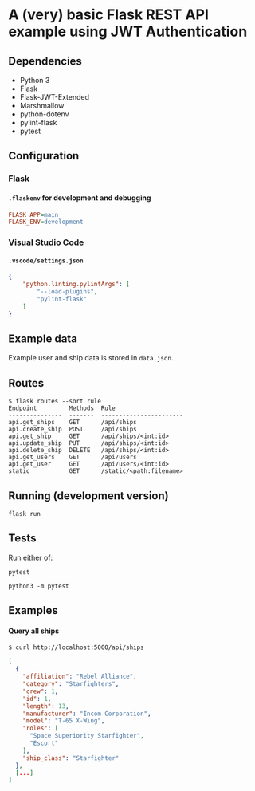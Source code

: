 # A (very) basic Flask REST API example using JWT Authentication

## Dependencies

- Python 3
- Flask
- Flask-JWT-Extended
- Marshmallow
- python-dotenv
- pylint-flask
- pytest

## Configuration

### Flask

#### `.flaskenv` for development and debugging

```ini
FLASK_APP=main
FLASK_ENV=development
```

### Visual Studio Code

#### `.vscode/settings.json`

```json
{
    "python.linting.pylintArgs": [
        "--load-plugins",
        "pylint-flask"
    ]
}
```

## Example data

Example user and ship data is stored in `data.json`.

## Routes

```
$ flask routes --sort rule
Endpoint         Methods  Rule
---------------  -------  -----------------------
api.get_ships    GET      /api/ships
api.create_ship  POST     /api/ships
api.get_ship     GET      /api/ships/<int:id>
api.update_ship  PUT      /api/ships/<int:id>
api.delete_ship  DELETE   /api/ships/<int:id>
api.get_users    GET      /api/users
api.get_user     GET      /api/users/<int:id>
static           GET      /static/<path:filename>
```

## Running (development version)

```
flask run
```

## Tests

Run either of:

```
pytest
```

```
python3 -m pytest
```

## Examples

#### Query all ships

```
$ curl http://localhost:5000/api/ships
```

```json
[
  {
    "affiliation": "Rebel Alliance",
    "category": "Starfighters",
    "crew": 1,
    "id": 1,
    "length": 13,
    "manufacturer": "Incom Corporation",
    "model": "T-65 X-Wing",
    "roles": [
      "Space Superiority Starfighter",
      "Escort"
    ],
    "ship_class": "Starfighter"
  },
  [...]
]
```
